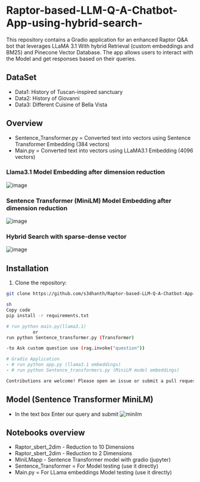 # Raptor-based-LLM-Q-A-Chatbot-App-using-hybrid-search-

This repository contains a Gradio application for an enhanced Raptor Q&A bot that leverages LLaMA 3.1 With hybrid Retrieval (custom embeddings and BM25) and Pinecone Vector Database. The app allows users to interact with the Model and get responses based on their queries.

## DataSet

- Data1: History of Tuscan-inspired sanctuary
- Data2: History of Giovanni
- Data3: Different Cuisine of Bella Vista

## Overview
- Sentence_Transformer.py = Converted text into vectors using Sentence Transformer Embedding (384 vectors)
- Main.py = Converted text into vectors using LLaMA3.1 Embedding (4096 vectors)
### Llama3.1 Model Embedding after dimension reduction
![image](https://github.com/user-attachments/assets/9d715cba-22b0-4e6c-a3da-01b88dac268a)
  
### Sentence Transformer (MiniLM) Model Embedding after dimension reduction
![image](https://github.com/user-attachments/assets/fb82b515-3bfc-47cb-96fb-21694d65dde1)

### Hybrid Search with sparse-dense vector

![image](https://github.com/user-attachments/assets/4ad8c914-746a-4072-b1c4-e93a57066a68)

## Installation

1. Clone the repository:

```sh
git clone https://github.com/s3dhanth/Raptor-based-LLM-Q-A-Chatbot-App-using-hybrid-search-.git

sh
Copy code
pip install -r requirements.txt

# run python main.py(llama3.1)
          or
run python Sentence_transformer.py (Transformer)

-to Ask custom question use (rag.invoke("question")) 

# Gradio Application
- # run python app.py (llama3.1 embeddings)
- # run python Sentence_transformers.py (MiniLM model embeddings)

Contributions are welcome! Please open an issue or submit a pull request for any improvements or bug fixes.
```
## Model (Sentence Transformer MiniLM) 
- In the text box Enter our query and submit 
![minilm](https://github.com/user-attachments/assets/cd40599d-2576-43c2-b099-99b760715919)

## Notebooks overview
- Raptor_sbert_2dim -   Reduction to 10 Dimensions
- Raptor_sbert_2dim -   Reduction to 2 Dimensions
- MiniLMapp - Sentence Transformer model with gradio (jupyter)
- Sentence_Transformer = For Model testing (use it directly)
- Main.py = For LLama embeddings Model testing (use it directly)
  

